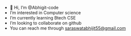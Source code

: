 - 👋 Hi, I’m @Abhigit-code
-  I’m interested in Computer science
-  I’m currently learning Btech CSE
-  I’m looking to collaborate on github
-  You can reach me through saraswatabhijit55@gmail.com

<!---
Abhigit-code/Abhigit-code is a ✨ special ✨ repository because its `README.md` (this file) appears on your GitHub profile.
You can click the Preview link to take a look at your changes.
--->
